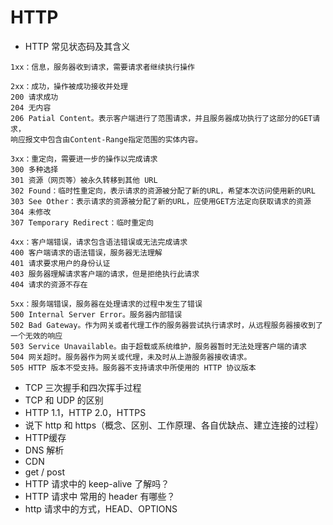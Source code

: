# HTTP
- HTTP 常见状态码及其含义

```
1xx：信息，服务器收到请求，需要请求者继续执行操作

2xx：成功，操作被成功接收并处理
200 请求成功
204 无内容
206 Patial Content。表示客户端进行了范围请求，并且服务器成功执行了这部分的GET请求，
响应报文中包含由Content-Range指定范围的实体内容。

3xx：重定向，需要进一步的操作以完成请求
300 多种选择
301 资源（网页等）被永久转移到其他 URL
302 Found：临时性重定向，表示请求的资源被分配了新的URL，希望本次访问使用新的URL
303 See Other：表示请求的资源被分配了新的URL，应使用GET方法定向获取请求的资源
304 未修改
307 Temporary Redirect：临时重定向

4xx：客户端错误，请求包含语法错误或无法完成请求
400 客户端请求的语法错误，服务器无法理解
401 请求要求用户的身份认证
403 服务器理解请求客户端的请求，但是拒绝执行此请求
404 请求的资源不存在

5xx：服务端错误，服务器在处理请求的过程中发生了错误
500 Internal Server Error。服务器内部错误
502 Bad Gateway。作为网关或者代理工作的服务器尝试执行请求时，从远程服务器接收到了一个无效的响应
503 Service Unavailable。由于超载或系统维护，服务器暂时无法处理客户端的请求
504 网关超时。服务器作为网关或代理，未及时从上游服务器接收请求。
505 HTTP 版本不受支持。服务器不支持请求中所使用的 HTTP 协议版本
```



- TCP 三次握手和四次挥手过程
- TCP 和 UDP 的区别
- HTTP 1.1，HTTP 2.0，HTTPS
- 说下 http 和 https（概念、区别、工作原理、各自优缺点、建立连接的过程）
- HTTP缓存
- DNS 解析
- CDN
- get / post
- HTTP 请求中的 keep-alive 了解吗？
- HTTP 请求中 常用的 header 有哪些？
- http 请求中的方式，HEAD、OPTIONS
